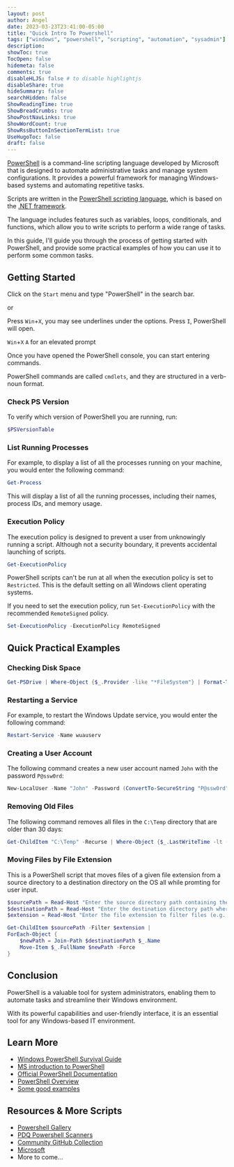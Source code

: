 ```yaml
---
layout: post
author: Angel
date: 2023-03-23T23:41:00-05:00
title: "Quick Intro To Powershell"
tags: ["windows", "powershell", "scripting", "automation", "sysadmin"]
description:
showToc: true
TocOpen: false
hidemeta: false
comments: true
disableHLJS: false # to disable highlightjs
disableShare: true
hideSummary: false
searchHidden: false
ShowReadingTime: true
ShowBreadCrumbs: true
ShowPostNavLinks: true
ShowWordCount: true
ShowRssButtonInSectionTermList: true
UseHugoToc: false
draft: false
---
```


[PowerShell](https://learn.microsoft.com/en-us/powershell/scripting/overview?view=powershell-7.3) is a command-line scripting language developed by Microsoft that is designed to automate administrative tasks and manage system configurations. It provides a powerful framework for managing Windows-based systems and automating repetitive tasks.

Scripts are written in the [PowerShell scripting language](https://learn.microsoft.com/en-us/powershell/scripting/overview?view=powershell-7.3), which is based on the [.NET framework](https://dotnet.microsoft.com/en-us/). 

The language includes features such as variables, loops, conditionals, and functions, which allow you to write scripts to perform a wide range of tasks.

In this guide, I'll guide you through the process of getting started with PowerShell, and provide some practical examples of how you can use it to perform some common tasks.

## Getting Started

Click on the `Start` menu and type "PowerShell" in the search bar.

or

Press `Win`+`X`, you may see underlines under the options. Press `I`, PowerShell will open.

`Win`+`X` `A` for an elevated prompt

Once you have opened the PowerShell console, you can start entering commands. 

PowerShell commands are called `cmdlets`, and they are structured in a verb-noun format. 

### Check PS Version

To verify which version of PowerShell you are running, run:

```powershell
$PSVersionTable
```

### List Running Processes

For example, to display a list of all the processes running on your machine, you would enter the following command:

```powershell
Get-Process
```

This will display a list of all the running processes, including their names, process IDs, and memory usage.


### Execution Policy

The execution policy is designed to prevent a user from unknowingly running a script. Although not a security boundary, it prevents accidental launching of scripts.

```powershell
Get-ExecutionPolicy
```

PowerShell scripts can't be run at all when the execution policy is set to `Restricted`. This is the default setting on all Windows client operating systems.

If you need to set the execution policy, run `Set-ExecutionPolicy` with the recommended `RemoteSigned` policy.

```powershell
Set-ExecutionPolicy -ExecutionPolicy RemoteSigned
```

## Quick Practical Examples

### Checking Disk Space

```powershell
Get-PSDrive | Where-Object {$_.Provider -like "*FileSystem"} | Format-Table Name, Used, Free, @{Name="Capacity";Expression={("{0:N2}" -f (($_.Used + $_.Free) / 1GB)) + " GB"}}
```

### Restarting a Service

For example, to restart the Windows Update service, you would enter the following command:

```powershell
Restart-Service -Name wuauserv
```

### Creating a User Account

The following command creates a new user account named `John` with the password `P@ssw0rd`:

```powershell
New-LocalUser -Name "John" -Password (ConvertTo-SecureString "P@ssw0rd" -AsPlainText -Force)
```

### Removing Old Files

The following command removes all files in the `C:\Temp` directory that are older than 30 days:

```powershell
Get-ChildItem "C:\Temp" -Recurse | Where-Object {$_.LastWriteTime -lt (Get-Date).AddDays(-30)} | Remove-Item -Force
```

### Moving Files by File Extension

This is a PowerShell script that moves files of a given file extension from a source directory to a destination directory on the OS all while promting for user input. 

```powershell
$sourcePath = Read-Host "Enter the source directory path containing the files to be moved"
$destinationPath = Read-Host "Enter the destination directory path where the files will be moved"
$extension = Read-Host "Enter the file extension to filter files (e.g. *.txt)"

Get-ChildItem $sourcePath -Filter $extension |
ForEach-Object {
    $newPath = Join-Path $destinationPath $_.Name
    Move-Item $_.FullName $newPath -Force
}
```

## Conclusion

PowerShell is a valuable tool for system administrators, enabling them to automate tasks and streamline their Windows environment. 

With its powerful capabilities and user-friendly interface, it is an essential tool for any Windows-based IT environment.

## Learn More

- [Windows PowerShell Survival Guide](https://social.technet.microsoft.com/wiki/contents/articles/183.powershell-survival-guide.aspx)
- [MS introduction to PowerShell](https://learn.microsoft.com/en-us/training/modules/introduction-to-powershell/)
- [Official PowerShell Documentation](https://learn.microsoft.com/en-us/powershell/)
- [PowerShell Overview](https://learn.microsoft.com/en-us/powershell/scripting/overview?view=powershell-7.3)
- [Some good examples](https://www.spguides.com/powershell-examples/)

## Resources & More Scripts

- [Powershell Gallery](https://www.powershellgallery.com/)
- [PDQ Powershell Scanners](https://github.com/pdqcom/PowerShell-Scanners)
- [Community GitHub Collection](https://github.com/fleschutz/PowerShell)
- [Microsoft](https://learn.microsoft.com/en-us/powershell/scripting/samples/sample-scripts-for-administration?view=powershell-7.3)
- More to come...
